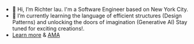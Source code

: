 - 👋 Hi, I’m Richter lau. I'm a Software Engineer based on New York City.
- 🌱 I’m currently learning the language of efficient structures (Design Patterns) and unlocking the doors of imagination (Generative AI) Stay tuned for exciting creations!. 
- [Learn more](https://arrickx.github.io/) & [AMA](https://ama-omega-five.vercel.app/)

